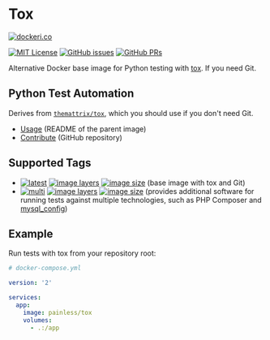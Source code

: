 Tox
===

[![dockeri.co](http://dockeri.co/image/painless/tox)](https://hub.docker.com/r/painless/tox/)

[![MIT License](https://img.shields.io/github/license/painless-software/docker-tox.svg)](https://github.com/painless-software/docker-tox/blob/master/LICENSE
) [![GitHub issues](https://img.shields.io/github/issues-raw/painless-software/docker-tox.svg)](https://github.com/painless-software/docker-tox/issues
) [![GitHub PRs](https://img.shields.io/github/issues-pr-raw/painless-software/docker-tox.svg)](https://github.com/painless-software/docker-tox/pulls)

Alternative Docker base image for Python testing with [tox](https://tox.readthedocs.io/en/latest/). If you need Git.

Python Test Automation
----------------------

Derives from [`themattrix/tox`](https://hub.docker.com/r/themattrix/tox/), which you should use if you don't need Git.

- [Usage](https://github.com/themattrix/docker-tox#usage) (README of the parent image)
- [Contribute](https://github.com/painless-software/docker-tox/) (GitHub repository)

Supported Tags
--------------

- [![latest](
  https://img.shields.io/badge/-latest-blue.svg?colorA=22313f&colorB=4a637b&logo=docker)](
  https://github.com/painless-software/docker-tox/blob/master/Dockerfile#L7-L8) [![image layers](
  https://img.shields.io/microbadger/layers/painless/tox/latest.svg)](
  https://microbadger.com/images/painless/tox) [![image size](
  https://img.shields.io/microbadger/image-size/painless/tox/latest.svg)](
  https://microbadger.com/images/painless/tox) (base image with tox and Git)
- [![multi](
  https://img.shields.io/badge/-multi-blue.svg?colorA=22313f&colorB=4a637b&logo=docker)](
  https://github.com/painless-software/docker-tox/blob/master/multi/Dockerfile#L15-L17) [![image layers](
  https://img.shields.io/microbadger/layers/painless/tox/multi.svg)](
  https://microbadger.com/images/painless/tox) [![image size](
  https://img.shields.io/microbadger/image-size/painless/tox/multi.svg)](
  https://microbadger.com/images/painless/tox) (provides additional software for running tests against multiple technologies, such as PHP Composer and [mysql_config](
  https://stackoverflow.com/questions/5178292/pip-install-mysql-python-fails-with-environmenterror-mysql-config-not-found))

Example
-------

Run tests with tox from your repository root:

``` yaml
# docker-compose.yml

version: '2'

services:
  app:
    image: painless/tox
    volumes:
      - .:/app
```
